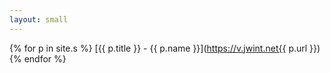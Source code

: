 ```yaml
---
layout: small
---
```

{% for p in site.s %}
[{{ p.title }} - {{ p.name }}](https://v.jwint.net{{ p.url }})
{% endfor %}
